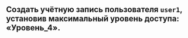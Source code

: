 ## Создать учётную запись пользователя `user1`, установив максимальный уровень доступа: «Уровень_4».

